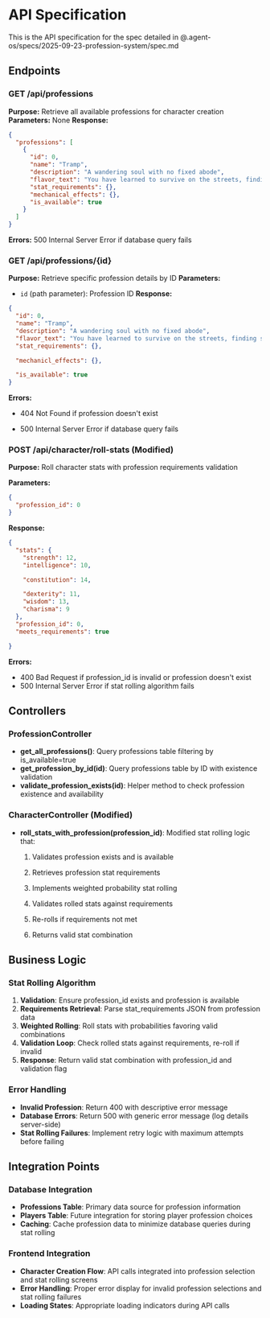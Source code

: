 # API Specification

This is the API specification for the spec detailed in @.agent-os/specs/2025-09-23-profession-system/spec.md

## Endpoints

### GET /api/professions

**Purpose:** Retrieve all available professions for character creation
**Parameters:** None
**Response:**


```json
{
  "professions": [
    {
      "id": 0,
      "name": "Tramp",
      "description": "A wandering soul with no fixed abode",
      "flavor_text": "You have learned to survive on the streets, finding shelter where you can and making do with what you have.",
      "stat_requirements": {},
      "mechanical_effects": {},
      "is_available": true
    }
  ]
}

```

**Errors:** 500 Internal Server Error if database query fails

### GET /api/professions/{id}


**Purpose:** Retrieve specific profession details by ID
**Parameters:**


- `id` (path parameter): Profession ID
**Response:**

```json
{
  "id": 0,
  "name": "Tramp",
  "description": "A wandering soul with no fixed abode",
  "flavor_text": "You have learned to survive on the streets, finding shelter where you can and making do with what you have.",
  "stat_requirements": {},

  "mechanicl_effects": {},

  "is_available": true
}
```

**Errors:**

- 404 Not Found if profession doesn't exist

- 500 Internal Server Error if database query fails

### POST /api/character/roll-stats (Modified)

**Purpose:** Roll character stats with profession requirements validation

**Parameters:**


```json
{
  "profession_id": 0
}
```

**Response:**

```json
{
  "stats": {
    "strength": 12,
    "intelligence": 10,

    "constitution": 14,

    "dexterity": 11,
    "wisdom": 13,
    "charisma": 9
  },
  "profession_id": 0,
  "meets_requirements": true

}
```

**Errors:**


- 400 Bad Request if profession_id is invalid or profession doesn't exist
- 500 Internal Server Error if stat rolling algorithm fails

## Controllers

### ProfessionController

- **get_all_professions()**: Query professions table filtering by is_available=true
- **get_profession_by_id(id)**: Query professions table by ID with existence validation
- **validate_profession_exists(id)**: Helper method to check profession existence and availability


### CharacterController (Modified)

- **roll_stats_with_profession(profession_id)**: Modified stat rolling logic that:
  1. Validates profession exists and is available
  2. Retrieves profession stat requirements
  3. Implements weighted probability stat rolling
  4. Validates rolled stats against requirements

  5. Re-rolls if requirements not met
  6. Returns valid stat combination

## Business Logic

### Stat Rolling Algorithm


1. **Validation**: Ensure profession_id exists and profession is available
2. **Requirements Retrieval**: Parse stat_requirements JSON from profession data
3. **Weighted Rolling**: Roll stats with probabilities favoring valid combinations
4. **Validation Loop**: Check rolled stats against requirements, re-roll if invalid
5. **Response**: Return valid stat combination with profession_id and validation flag


### Error Handling

- **Invalid Profession**: Return 400 with descriptive error message
- **Database Errors**: Return 500 with generic error message (log details server-side)
- **Stat Rolling Failures**: Implement retry logic with maximum attempts before failing

## Integration Points

### Database Integration

- **Professions Table**: Primary data source for profession information
- **Players Table**: Future integration for storing player profession choices
- **Caching**: Cache profession data to minimize database queries during stat rolling

### Frontend Integration

- **Character Creation Flow**: API calls integrated into profession selection and stat rolling screens
- **Error Handling**: Proper error display for invalid profession selections and stat rolling failures
- **Loading States**: Appropriate loading indicators during API calls
